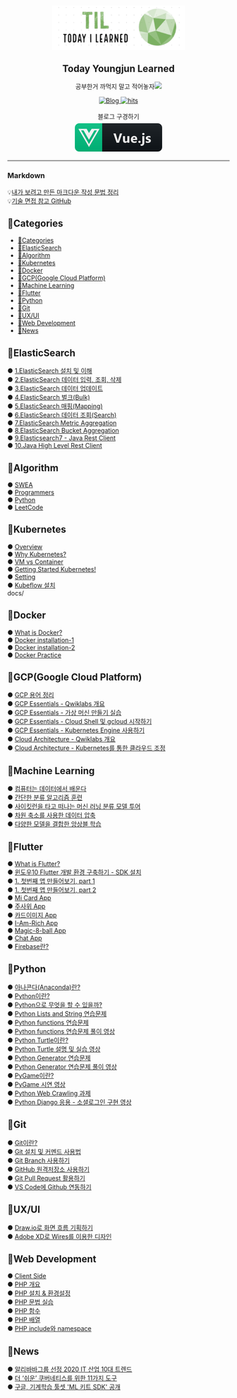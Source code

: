 
<p align="center">
    <img width="300px" src="image/til.PNG" align="center" alt="Membership" />
    <h2 align="center">Today Youngjun Learned</h2>
    <p align="center">공부한거 까먹지 말고 적어놓자<img src="https://media.giphy.com/media/WUlplcMpOCEmTGBtBW/giphy.gif" width="30"></p>
</p>

<p align="center">
    <a href="https://dev-youngjun.tistory.com/">
        <img alt="Blog" src="https://img.shields.io/badge/-Tistory-red?logo=GitHub"/>
    </a>
    <a href="http://hits.dwyl.com/jun108059/til">
    <img alt="hits" src="http://hits.dwyl.com/jun108059/til.svg"/>
    </a>
    <br />
    <br />
    <a>
    블로그 구경하기
    </a>
    <br />
    <a href="https://jun108059.github.io/til/">
        <img src="https://raw.githubusercontent.com/jun108059/jun108059/master/svg/dev/frameworks/vue.svg" alt="dev.to" style="vertical-align:top; margin:6px 4px"/>
    </a>
</p>

--- 

### Markdown
💡[내가 보려고 만든 마크다운 작성 문법 정리](https://jun108059.github.io/til/etc/myMarkDown.html)  
💡[기술 면접 참고 GitHub](https://github.com/jun108059/til/blob/master/docs/techInterview.md)  

## :open_book:Categories

- [:open_book:Categories](#open_bookcategories)
- [:pushpin:ElasticSearch](#pushpinelasticsearch)
- [:pushpin:Algorithm](#pushpinalgorithm)
- [:pushpin:Kubernetes](#pushpinkubernetes)
- [:pushpin:Docker](#pushpindocker)
- [:pushpin:GCP(Google Cloud Platform)](#pushpingcpgoogle-cloud-platform)
- [:pushpin:Machine Learning](#pushpinmachine-learning)
- [:pushpin:Flutter](#pushpinflutter)
- [:pushpin:Python](#pushpinpython)
- [:pushpin:Git](#pushpingit)
- [:pushpin:UX/UI](#pushpinuxui)
- [:pushpin:Web Development](#pushpinweb-development)
- [:newspaper:News](#newspapernews)

## :pushpin:ElasticSearch
 ● [1.ElasticSearch 설치 및 이해](https://jun108059.github.io/til/ElasticSearch/01.ElasticSearch.html#_1-elasticsearch-%E1%84%83%E1%85%A1%E1%84%8B%E1%85%AE%E1%86%AB%E1%84%85%E1%85%A9%E1%84%83%E1%85%B3)  
 ● [2.ElasticSearch 데이터 입력, 조회, 삭제](https://jun108059.github.io/til/ElasticSearch/02.ElasticSearch.html)  
 ● [3.ElasticSearch 데이터 업데이트](https://jun108059.github.io/til/ElasticSearch/03.ElasticSearch.html)  
 ● [4.ElasticSearch 벌크(Bulk)](https://jun108059.github.io/til/ElasticSearch/04.ElasticSearch.html)  
 ● [5.ElasticSearch 매핑(Mapping)](https://jun108059.github.io/til/ElasticSearch/05.ElasticSearch.html)  
 ● [6.ElasticSearch 데이터 조회(Search)](https://jun108059.github.io/til/ElasticSearch/06.ElasticSearch.html)  
 ● [7.ElasticSearch Metric Aggregation](https://jun108059.github.io/til/ElasticSearch/07.ElasticSearch.html)  
 ● [8.ElasticSearch Bucket Aggregation](https://jun108059.github.io/til/ElasticSearch/08.ElasticSearch.html)  
 ● [9.Elasticsearch7 - Java Rest Client](https://jun108059.github.io/til/ElasticSearch/09.ElasticSearch.html)  
 ● [10.Java High Level Rest Client](https://jun108059.github.io/til/ElasticSearch/09.ElasticSearch.html)  

## :pushpin:Algorithm
 ● [SWEA](https://github.com/jun108059/Algorithm/tree/master/SWEA)   
 ● [Programmers](https://github.com/jun108059/Algoritm/tree/master/Programmers)   
 ● [Python](https://github.com/jun108059/Algorithm/tree/master/Python)   
 ● [LeetCode](https://github.com/jun108059/Algorithm/tree/master/LeetCode/MayLeetCodingChallenge/Week1)   


## :pushpin:Kubernetes
 ● [Overview](https://github.com/jun108059/til/blob/master/docs/kubernetes/00.Overview.md)   
 ● [Why Kubernetes?](https://github.com/jun108059/til/blob/master/docs/kubernetes/01.WhyKubernetes.md)   
 ● [VM vs Container](https://github.com/jun108059/til/blob/master/docs/kubernetes/02.VMvsContainer.md)   
 ● [Getting Started Kubernetes!](https://github.com/jun108059/til/blob/master/docs/kubernetes/03.GettingStartedKubernetes.md)   
 ● [Setting](https://github.com/jun108059/til/blob/master/docs/kubernetes/05.PCSetting.md)   
 ● [Kubeflow 설치](https://github.com/jun108059/til/blob/master/docs/kubeflow/00.Kubeflow-Installation.md)   
docs/

## :pushpin:Docker
 ● [What is Docker?](https://github.com/jun108059/til/blob/master/docs/docker/00.WhatIsDocker.md)  
 ● [Docker installation-1](https://github.com/jun108059/til/blob/master/docs/docker/01.Docker-installation.md)  
 ● [Docker installation-2](https://github.com/jun108059/til/blob/master/docs/docker/02.Docker-installation-2.md)  
 ● [Docker Practice](https://github.com/jun108059/til/blob/master/docs/docker/03.Docker-Practice.md)  

## :pushpin:GCP(Google Cloud Platform)
 ● [GCP 용어 정리](https://github.com/jun108059/til/blob/master/docs/GCP/00.GCP-basic-terms.md)  
 ● [GCP Essentials - Qwiklabs 개요](https://github.com/jun108059/til/blob/master/docs/GCP/01.GCP-Essentials-Qwiklabs.md)   
 ● [GCP Essentials - 가상 머신 만들기 실습](https://github.com/jun108059/til/blob/master/docs/GCP/02.GCP-Essentials-make-VM.md)  
 ● [GCP Essentials - Cloud Shell 및 gcloud 시작하기](https://github.com/jun108059/til/blob/master/docs/GCP/03.GCP-Essentials-CloudShell%2Bgcloud.md)   
 ● [GCP Essentials - Kubernetes Engine 사용하기](https://github.com/jun108059/til/blob/master/docs/GCP/04.GCP-Essentials-Kubernetes-Engine.md)   
 ● [Cloud Architecture - Qwiklabs 개요](https://github.com/jun108059/til/blob/master/docs/GCP/06.Cloud-Architecture.md)    
 ● [Cloud Architecture - Kubernetes를 통한 클라우드 조정](https://github.com/jun108059/til/blob/master/docs/GCP/07.Cloud-Architecture-Kubernetes.md)    


## :pushpin:Machine Learning
 ● [컴퓨터는 데이터에서 배운다](https://github.com/jun108059/til/blob/master/docs/machine-learning/01.%EC%BB%B4%ED%93%A8%ED%84%B0%EB%8A%94-%EB%8D%B0%EC%9D%B4%ED%84%B0%EC%97%90%EC%84%9C-%EB%B0%B0%EC%9A%B4%EB%8B%A4.md)   
 ● [간단한 분류 알고리즘 훈련](https://github.com/jun108059/til/blob/master/docs/machine-learning/02.%EA%B0%84%EB%8B%A8%ED%95%9C-%EB%B6%84%EB%A5%98-%EC%95%8C%EA%B3%A0%EB%A6%AC%EC%A6%98-%ED%9B%88%EB%A0%A8.md)   
 ● [사이킷런을 타고 떠나는 머신 러닝 분류 모델 투어](https://github.com/jun108059/til/blob/master/docs/machine-learning/04.%EC%A2%8B%EC%9D%80-%ED%9B%88%EB%A0%A8-%EC%84%B8%ED%8A%B8-%EB%A7%8C%EB%93%A4%EA%B8%B0:%EB%8D%B0%EC%9D%B4%ED%84%B0-%EC%A0%84%EC%B2%98%EB%A6%AC.md)  
 ● [차원 축소를 사용한 데이터 압축](https://github.com/jun108059/til/blob/master/docs/machine-learning/05.%EC%B0%A8%EC%9B%90-%EC%B6%95%EC%86%8C%EB%A5%BC-%EC%82%AC%EC%9A%A9%ED%95%9C-%EB%8D%B0%EC%9D%B4%ED%84%B0-%EC%95%95%EC%B6%95.md)  
 ● [다양한 모델을 결합한 앙상블 학습](https://github.com/jun108059/til/blob/master/docs/machine-learning/07.%EB%8B%A4%EC%96%91%ED%95%9C-%EB%AA%A8%EB%8D%B8%EC%9D%84-%EA%B2%B0%ED%95%A9%ED%95%9C-%EC%95%99%EC%83%81%EB%B8%94-%ED%95%99%EC%8A%B5.md)


## :pushpin:Flutter
 ● [What is Flutter?](https://github.com/jun108059/til/blob/master/docs/flutter/What-is-Flutter.md)   
 ● [윈도우10 Flutter 개발 환경 구축하기 - SDK 설치](https://github.com/jun108059/til/blob/master/docs/flutter/Flutter_Dev_Env_Windows10.md)   
 ● [1. 첫번째 앱 만들어보기, part 1](https://github.com/jun108059/til/blob/master/docs/flutter/docs-flutter-1.md)   
 ● [1. 첫번째 앱 만들어보기, part 2](https://github.com/jun108059/til/blob/master/docs/flutter/docs-flutter-2.md)   
 ● [Mi Card App](https://github.com/jun108059/mi_card_flutter)  
 ● [주사위 App](https://github.com/jun108059/dsc_flutter_app/tree/master/docs/dicee-flutter)   
 ● [카드이미지 App](https://github.com/jun108059/dsc_flutter_app/tree/master/docs/StoryAppUI)   
 ● [I-Am-Rich App](https://github.com/jun108059/dsc_flutter_app/tree/master/docs/i_am_rich)   
 ● [Magic-8-ball App](https://github.com/jun108059/dsc_flutter_app/tree/master/docs/magic_8ball)  
 ● [Chat App](https://github.com/jun108059/dsc_flutter_app/tree/master/docs/chat_app_firebase)   
 ● [Firebase란?](https://github.com/jun108059/til/blob/master/docs/flutter/Firebase.md)
 
## :pushpin:Python  
 ● [아나콘다(Anaconda)란?](https://github.com/jun108059/til/blob/master/docs/python/%EC%95%84%EB%82%98%EC%BD%98%EB%8B%A4%EB%9E%80.md)   
 ● [Python이란?](https://github.com/jun108059/til/blob/master/docs/python/Python%EC%9D%B4%EB%9E%80.md)   
 ● [Python으로 무엇을 할 수 있을까?](https://github.com/jun108059/til/blob/master/docs/python/What-can-I-do-with-python.md)  
 ● [Python Lists and String 연습문제](https://github.com/jun108059/til/blob/master/docs/python/ListsAndString.py)  
 ● [Python functions 연습문제](https://github.com/jun108059/til/blob/master/docs/python/EX3_functions.ipynb)   
 ● [Python functions 연습문제 풀이 영상](https://youtu.be/P4Db2eZ71Iw)  
 ● [Python Turtle이란?](https://youtu.be/MQNVdEqcdRQ)  
 ● [Python Turtle 설명 및 실습 영상](https://youtu.be/MQNVdEqcdRQ)  
 ● [Python Generator 연습문제](https://github.com/jun108059/til/blob/master/docs/python/Ex6-generator.ipynb)   
 ● [Python Generator 연습문제 풀이 영상](https://www.youtube.com/watch?v=D6IGf8Db00E)   
 ● [PyGame이란?](https://github.com/jun108059/til/blob/master/docs/python/PyGame.pdf)   
 ● [PyGame 시연 영상](https://www.youtube.com/watch?v=EpOXZ7xjKxI)   
 ● [Python Web Crawling 과제](https://github.com/jun108059/til/blob/master/docs/python/Web-crawling.ipynb)   
 ● [Python Django 응용 - 소셜로그인 구현 영상](https://www.youtube.com/watch?v=2oTtswFyE0g&t=1306s)   
 

## :pushpin:Git
 ● [Git이란?](https://dev-youngjun.tistory.com/43)  
 ● [Git 설치 및 커멘드 사용법](https://dev-youngjun.tistory.com/44)  
 ● [Git Branch 사용하기](https://dev-youngjun.tistory.com/45)   
 ● [GitHub 원격저장소 사용하기](https://dev-youngjun.tistory.com/46)  
 ● [Git Pull Request 활용하기](https://dev-youngjun.tistory.com/47)  
 ● [VS Code에 Github 연동하기](https://dev-youngjun.tistory.com/7)  

## :pushpin:UX/UI
 ● [Draw.io로 화면 흐름 기획하기](https://github.com/jun108059/til/blob/master/docs/UX%26UI/01.DrawIO-Screen-Flow-Design.md)  
 ● [Adobe XD로 Wires를 이용한 디자인](https://github.com/jun108059/til/blob/master/docs/UX%26UI/02.AdobeXD-Wires-Design.md)  

## :pushpin:Web Development
 ● [Client Side](https://github.com/jun108059/Web-Study/tree/master/Client-side)   
 ● [PHP 개요](https://github.com/jun108059/Web-Study/blob/master/PHP/1-1.PHP%EA%B0%9C%EC%9A%94.md)    
 ● [PHP 설치 & 환경설정](https://github.com/jun108059/Web-Study/blob/master/PHP/1-2.PHP%EC%84%A4%EC%B9%98%2B%ED%99%98%EA%B2%BD%EC%84%A4%EC%A0%95.md)    
 ● [PHP 문법 실습](https://github.com/jun108059/Web-Study/blob/master/PHP/2.PHP%EB%AC%B8%EB%B2%95.md)   
 ● [PHP 함수](https://github.com/jun108059/Web-Study/blob/master/PHP/3.PHP%ED%95%A8%EC%88%98.md)    
 ● [PHP 배열](https://github.com/jun108059/Web-Study/blob/master/PHP/4.PHP%EB%B0%B0%EC%97%B4.md)   
 ● [PHP include와 namespace](https://github.com/jun108059/Web-Study/blob/master/PHP/5.PHP-include%26namespace.md)   

## :newspaper:News
 ● [알리바바그룹 선정 2020 IT 산업 10대 트렌드](https://github.com/jun108059/til/blob/master/docs/news/01.2020-Industry-trends.md)   
 ● [더 ‘쉬운’ 쿠버네티스를 위한 11가지 도구](https://github.com/jun108059/til/blob/master/docs/news/02.%EB%8D%94_%EC%89%AC%EC%9A%B4_%EC%BF%A0%EB%B2%84%EB%84%A4%ED%8B%B0%EC%8A%A4_%EB%8F%84%EA%B5%AC.md)    
 ● [구글, 기계학습 툴셋 'ML 키트 SDK' 공개](http://www.aitimes.com/news/articleView.html?idxno=129774)    
